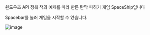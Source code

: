 윈도우즈 API 정복 책의 예제를 따라 만든 탄막 피하기 게임 SpaceShip입니다

Spacebar를 눌러 게임을 시작할 수 있습니다.

![image](https://user-images.githubusercontent.com/82144761/145010170-f5472cf2-9d38-4060-bbe1-5166e5b57a43.png)

